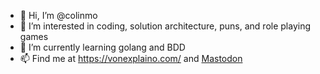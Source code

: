 - 👋 Hi, I’m @colinmo
- 👀 I’m interested in coding, solution architecture, puns, and role playing games
- 🌱 I’m currently learning golang and BDD
- 📫 Find me at https://vonexplaino.com/ and <a rel="me" href="https://mstdn.social/@vonExplaino">Mastodon</a>
